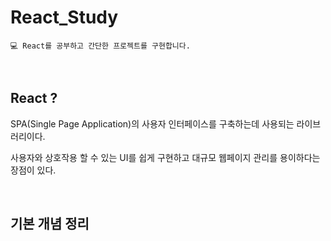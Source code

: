# React_Study
```
💻 React를 공부하고 간단한 프로젝트를 구현합니다.
```

<br>

## React ?
SPA(Single Page Application)의 사용자 인터페이스를 구축하는데 사용되는 라이브러리이다.

사용자와 상호작용 할 수 있는 UI를 쉽게 구현하고 대규모 웹페이지 관리를 용이하다는 장점이 있다.

<br>

## 기본 개념 정리 
